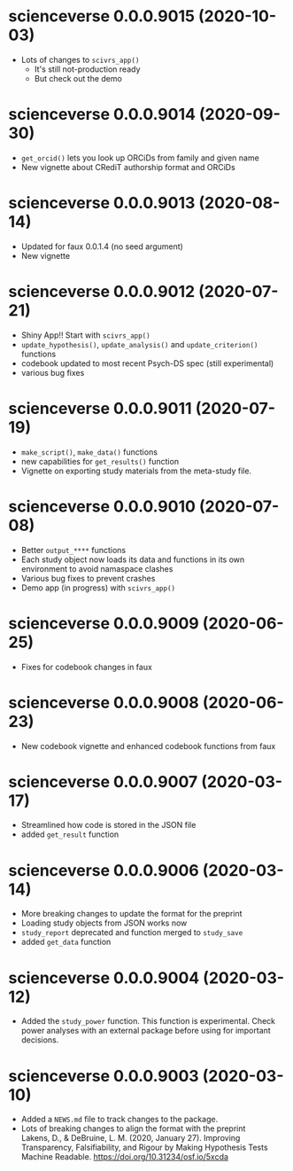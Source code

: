# scienceverse 0.0.0.9015 (2020-10-03)

* Lots of changes to `scivrs_app()` 
    - It's still not-production ready
    - But check out the demo

# scienceverse 0.0.0.9014 (2020-09-30)

* `get_orcid()` lets you look up ORCiDs from family and given name
* New vignette about CRediT authorship format and ORCiDs

# scienceverse 0.0.0.9013 (2020-08-14)

* Updated for faux 0.0.1.4 (no seed argument)
* New vignette

# scienceverse 0.0.0.9012 (2020-07-21)

* Shiny App!! Start with `scivrs_app()`
* `update_hypothesis()`, `update_analysis()` and `update_criterion()` functions
* codebook updated to most recent Psych-DS spec (still experimental)
* various bug fixes

# scienceverse 0.0.0.9011 (2020-07-19)

* `make_script()`, `make_data()` functions
* new capabilities for `get_results()` function
* Vignette on exporting study materials from the meta-study file.

# scienceverse 0.0.0.9010 (2020-07-08)

* Better `output_****` functions
* Each study object now loads its data and functions in its own environment to avoid namaspace clashes
* Various bug fixes to prevent crashes
* Demo app (in progress) with `scivrs_app()`

# scienceverse 0.0.0.9009 (2020-06-25)

* Fixes for codebook changes in faux

# scienceverse 0.0.0.9008 (2020-06-23)

* New codebook vignette and enhanced codebook functions from faux

# scienceverse 0.0.0.9007 (2020-03-17)

* Streamlined how code is stored in the JSON file
* added `get_result` function

# scienceverse 0.0.0.9006 (2020-03-14)

* More breaking changes to update the format for the preprint
* Loading study objects from JSON works now
* `study_report` deprecated and function merged to `study_save`
* added `get_data` function

# scienceverse 0.0.0.9004 (2020-03-12)

* Added the `study_power` function. This function is experimental. Check power analyses with an external package before using for important decisions. 

# scienceverse 0.0.0.9003 (2020-03-10)

* Added a `NEWS.md` file to track changes to the package.
* Lots of breaking changes to align the format with the preprint  
    Lakens, D., & DeBruine, L. M. (2020, January 27). Improving Transparency, Falsifiability, and Rigour by Making Hypothesis Tests Machine Readable. <https://doi.org/10.31234/osf.io/5xcda>
